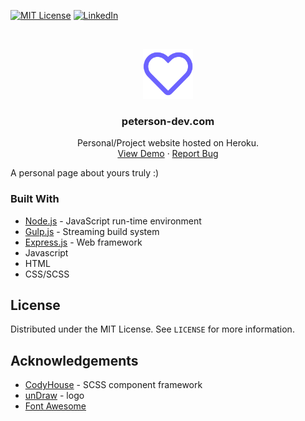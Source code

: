[![MIT License][license-shield]][license-url]
[![LinkedIn][linkedin-shield]][linkedin-url]

<!-- PROJECT LOGO -->
<br />
<p align="center">
  <a href="http://www.peterson-dev.com">
    <img src="main/assets/img/favicon-1.png" alt="Logo" width="80" height="80">
  </a>

  <h3 align="center">peterson-dev.com</h3>

  <p align="center">
    Personal/Project website hosted on Heroku.
    <br />
    <a href="http://www.peterson-dev.com">View Demo</a>
    ·
    <a href="https://github.com/peterson-dev/porfolio">Report Bug</a>
  </p>
</p>

A personal page about yours truly :) 

### Built With
* [Node.js](https://nodejs.org/) - JavaScript run-time environment
* [Gulp.js](https://gulpjs.com/) - Streaming build system
* [Express.js](https://expressjs.com/) - Web framework
* Javascript
* HTML
* CSS/SCSS

<!-- LICENSE -->
## License
Distributed under the MIT License. See `LICENSE` for more information.

<!-- ACKNOWLEDGEMENTS -->
## Acknowledgements
* [CodyHouse](https://github.com/CodyHouse/codyhouse-framework) - SCSS component framework
* [unDraw](https://undraw.co/illustrations) - logo
* [Font Awesome](https://fontawesome.com)

<!-- MARKDOWN LINKS & IMAGES -->
[license-shield]: https://img.shields.io/badge/license-MIT-blue.svg?style=flat-square
[license-url]: https://choosealicense.com/licenses/mit
[linkedin-shield]: https://img.shields.io/badge/-LinkedIn-black.svg?style=flat-square&logo=linkedin&colorB=555
[linkedin-url]: https://www.linkedin.com/in/daniel-m-peterson/